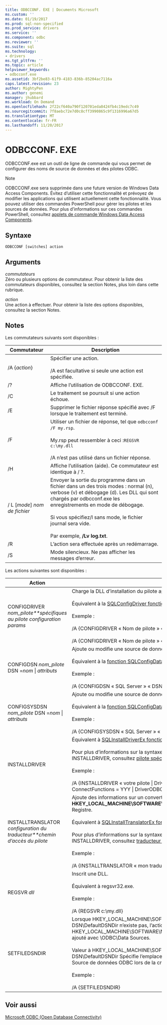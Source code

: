 ```yaml
---
title: ODBCCONF. EXE | Documents Microsoft
ms.custom: ''
ms.date: 01/19/2017
ms.prod: sql-non-specified
ms.prod_service: drivers
ms.service: ''
ms.component: odbc
ms.reviewer: ''
ms.suite: sql
ms.technology:
- drivers
ms.tgt_pltfrm: ''
ms.topic: article
helpviewer_keywords:
- odbcconf.exe
ms.assetid: 3bf2be83-61f9-4183-836b-85204ac7116a
caps.latest.revision: 23
author: MightyPen
ms.author: genemi
manager: jhubbard
ms.workload: On Demand
ms.openlocfilehash: 2f22cf640a790f120701eda8424fb4c19edc7c49
ms.sourcegitcommit: 7f8aebc72e7d0c8cff3990865c9f1316996a67d5
ms.translationtype: MT
ms.contentlocale: fr-FR
ms.lasthandoff: 11/20/2017
---
```

# <a name="odbcconfexe"></a>ODBCCONF. EXE
ODBCCONF.exe est un outil de ligne de commande qui vous permet de configurer des noms de source de données et des pilotes ODBC.  
  
> [!NOTE]  
>  ODBCCONF.exe sera supprimée dans une future version de Windows Data Access Components. Évitez d’utiliser cette fonctionnalité et prévoyez de modifier les applications qui utilisent actuellement cette fonctionnalité. Vous pouvez utiliser des commandes PowerShell pour gérer les pilotes et les sources de données. Pour plus d’informations sur ces commandes PowerShell, consultez [applets de commande Windows Data Access Components](https://technet.microsoft.com/library/hh771019.aspx).  
  
## <a name="syntax"></a>Syntaxe  
  
```  
ODBCCONF [switches] action  
```  
  
## <a name="arguments"></a>Arguments  
 *commutateurs*  
 Zéro ou plusieurs options de commutateur. Pour obtenir la liste des commutateurs disponibles, consultez la section Notes, plus loin dans cette rubrique.  
  
 *action*  
 Une action à effectuer. Pour obtenir la liste des options disponibles, consultez la section Notes.  
  
## <a name="remarks"></a>Notes  
 Les commutateurs suivants sont disponibles :  
  
|Commutateur| Description|  
|------------|-----------------|  
|/A {*action*}|Spécifier une action.<br /><br /> /A est facultative si seule une action est spécifiée.|  
|/?|Affiche l’utilisation de ODBCCONF. EXE.|  
|/C|Le traitement se poursuit si une action échoue.|  
|/E|Supprimer le fichier réponse spécifié avec /F lorsque le traitement est terminé.|  
|/F|Utiliser un fichier de réponse, tel que `odbcconf /F my.rsp`.<br /><br /> My.rsp peut ressembler à ceci :`REGSVR c:\my.dll`<br /><br /> /A n’est pas utilisé dans un fichier réponse.|  
|/H|Affiche l’utilisation (aide). Ce commutateur est identique à / ?.|  
|/ L [*mode*] *nom de fichier*|Envoyer la sortie du programme dans un fichier dans un des trois modes : normal (n), verbose (v) et débogage (d). Les DLL qui sont chargés par odbcconf.exe les enregistrements en mode de débogage.<br /><br /> Si vous spécifiez/l sans mode, le fichier journal sera vide.<br /><br /> Par exemple, **/Lv log.txt**.|  
|/R|L’action sera effectuée après un redémarrage.|  
|/S|Mode silencieux. Ne pas afficher les messages d’erreur.|  
  
 Les actions suivantes sont disponibles :  
  
|Action| Description|  
|------------|-----------------|  
|CONFIGDRIVER *nom_pilote**spécifiques au pilote configuration params*|Charge la DLL d’installation du pilote approprié et appelle le **ConfigDriver** (fonction).<br /><br /> Équivalent à la [SQLConfigDriver fonction](../odbc/reference/syntax/sqlconfigdriver-function.md).<br /><br /> Exemple :<br /><br /> /A {CONFIGDRIVER « Nom de pilote » « CPTimeout = 60 »}<br /><br /> /A {CONFIGDRIVER « Nom de pilote » « DriverODBCVer = 03.80 »}|  
|CONFIGDSN *nom_pilote* DSN =*nom* &#124; *attributs*|Ajoute ou modifie une source de données système.<br /><br /> Équivalent à la [fonction SQLConfigDataSource](../odbc/reference/syntax/sqlconfigdatasource-function.md).<br /><br /> Exemple :<br /><br /> /A {CONFIGDSN « SQL Server » « DSN = nom &#124; Server = srv »}|  
|CONFIGSYSDSN *nom_pilote* DSN =*nom* &#124; *attributs*|Ajoute ou modifie une source de données système.<br /><br /> Équivalent à la [fonction SQLConfigDataSource](../odbc/reference/syntax/sqlconfigdatasource-function.md).<br /><br /> Exemple :<br /><br /> /A {CONFIGSYSDSN « SQL Server » « DSN = nom &#124; Server = srv »}|  
|INSTALLDRIVER|Équivalent à [SQLInstallDriverEx fonction](../odbc/reference/syntax/sqlinstalldriverex-function.md).<br /><br /> Pour plus d’informations sur la syntaxe de paires mot clé-valeur passée à INSTALLDRIVER, consultez [pilote spécification sous-clés](../odbc/reference/install/driver-specification-subkeys.md).<br /><br /> Exemple :<br /><br /> /A {INSTALLDRIVER « votre pilote &#124; Driver=c:\your.dll &#124; Setup=c:\your.dll &#124; APILevel = 2 &#124; ConnectFunctions = YYY &#124; DriverODBCVer = 03.50 &#124; FileUsage = 0 &#124; SQLLevel = 1 »}|  
|INSTALLTRANSLATOR *configuration du traducteur**chemin d’accès du pilote*|Ajoute des informations sur un convertisseur pour la **HKEY_LOCAL_MACHINE\SOFTWARE\ODBC\ODBCINST. INI\ODBC traducteurs** clé de Registre.<br /><br /> Équivalent à [SQLInstallTranslatorEx fonction](../odbc/reference/syntax/sqlinstalltranslatorex-function.md).<br /><br /> Pour plus d’informations sur la syntaxe de paires mot clé-valeur passée à INSTALLDRIVER, consultez [traducteur spécification sous-clés](../odbc/reference/install/translator-specification-subkeys.md).<br /><br /> Exemple :<br /><br /> /A {INSTALLTRANSLATOR « mon traducteur &#124; Translator=c:\My.dll &#124; Setup=c:\My.dll »}|  
|REGSVR *dll*|Inscrit une DLL.<br /><br /> Équivalent à regsvr32.exe.<br /><br /> Exemple :<br /><br /> /A {REGSVR c:\my.dll}|  
|SETFILEDSNDIR|Lorsque HKEY_LOCAL_MACHINE\SOFTWARE\ODBC\ODBC. INI\ODBC fichier DSN\DefaultDSNDir n’existe pas, l’action SETFILEDSNDIR crée et lui assigne la valeur à HKEY_LOCAL_MACHINE\SOFTWARE\Microsoft\Windows\CurrentVersion\CommonFilesDir, ajouté avec \ODBC\Data Sources.<br /><br /> Valeur à HKEY_LOCAL_MACHINE\SOFTWARE\ODBC\ODBC. INI\ODBC fichier DSN\DefaultDSNDir Spécifie l’emplacement par défaut utilisé par l’administrateur de Source de données ODBC lors de la création d’une source de données de fichiers.<br /><br /> Exemple :<br /><br /> /A {SETFILEDSNDIR}|  
  
## <a name="see-also"></a>Voir aussi  
 [Microsoft ODBC (Open Database Connectivity)](../odbc/microsoft-open-database-connectivity-odbc.md)
